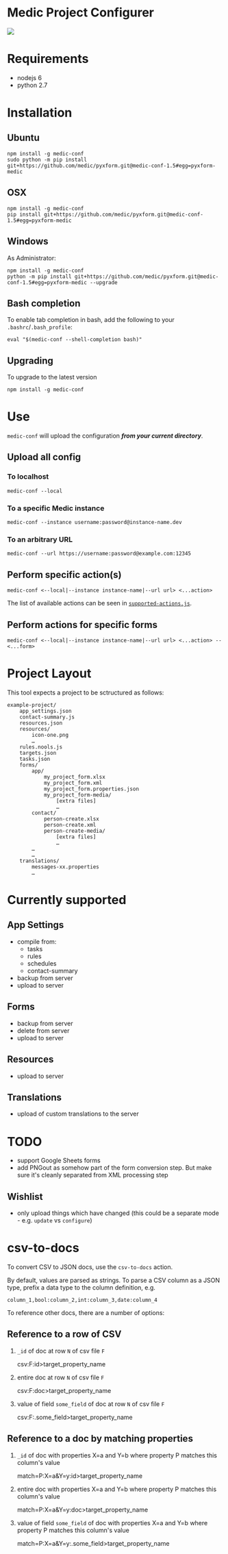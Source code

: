 Medic Project Configurer
========================

<a href="https://travis-ci.org/medic/medic-conf"><img src="https://travis-ci.org/medic/medic-conf.svg?branch=master"/></a>

# Requirements

* nodejs 6
* python 2.7


# Installation

## Ubuntu

	npm install -g medic-conf
	sudo python -m pip install git+https://github.com/medic/pyxform.git@medic-conf-1.5#egg=pyxform-medic

## OSX

	npm install -g medic-conf
	pip install git+https://github.com/medic/pyxform.git@medic-conf-1.5#egg=pyxform-medic

## Windows

As Administrator:

	npm install -g medic-conf
	python -m pip install git+https://github.com/medic/pyxform.git@medic-conf-1.5#egg=pyxform-medic --upgrade

## Bash completion

To enable tab completion in bash, add the following to your `.bashrc`/`.bash_profile`:

	eval "$(medic-conf --shell-completion bash)"

## Upgrading

To upgrade to the latest version

	npm install -g medic-conf

# Use

`medic-conf` will upload the configuration **_from your current directory_**.

## Upload all config

### To localhost

	medic-conf --local

### To a specific Medic instance

	medic-conf --instance username:password@instance-name.dev

### To an arbitrary URL

	medic-conf --url https://username:password@example.com:12345

## Perform specific action(s)

	medic-conf <--local|--instance instance-name|--url url> <...action>

The list of available actions can be seen in [`supported-actions.js`](https://github.com/medic/medic-conf/blob/master/src/cli/supported-actions.js).

## Perform actions for specific forms

	medic-conf <--local|--instance instance-name|--url url> <...action> -- <...form>

# Project Layout

This tool expects a project to be sctructured as follows:

	example-project/
		app_settings.json
		contact-summary.js
		resources.json
		resources/
			icon-one.png
			…
		rules.nools.js
		targets.json
		tasks.json
		forms/
			app/
				my_project_form.xlsx
				my_project_form.xml
				my_project_form.properties.json
				my_project_form-media/
					[extra files]
					…
			contact/
				person-create.xlsx
				person-create.xml
				person-create-media/
					[extra files]
					…
			…
			…
		translations/
			messages-xx.properties
			…


# Currently supported

## App Settings

* compile from:
  - tasks
  - rules
  - schedules
  - contact-summary
* backup from server
* upload to server

## Forms

* backup from server
* delete from server
* upload to server

## Resources

* upload to server

## Translations

* upload of custom translations to the server

# TODO

* support Google Sheets forms
* add PNGout as somehow part of the form conversion step.  But make sure it's cleanly separated from XML processing step

## Wishlist

* only upload things which have changed (this could be a separate mode - e.g. `update` vs `configure`)

# csv-to-docs

To convert CSV to JSON docs, use the `csv-to-docs` action.

By default, values are parsed as strings.  To parse a CSV column as a JSON type, prefix a data type to the column definition, e.g.

	column_1,bool:column_2,int:column_3,date:column_4

To reference other docs, there are a number of options:

## Reference to a row of CSV

1. `_id` of doc at row `N` of csv file `F`

	csv:F:id>target_property_name

2. entire doc at row `N` of csv file `F`

	csv:F:doc>target_property_name

3. value of field `some_field` of doc at row `N` of csv file `F`

	csv:F:.some_field>target_property_name

## Reference to a doc by matching properties

1. `_id` of doc with properties X=a and Y=b where property P matches this column's value

	match=P:X=a&Y=y:id>target_property_name

2. entire doc with properties X=a and Y=b where property P matches this column's value

	match=P:X=a&Y=y:doc>target_property_name

3. value of field `some_field` of doc with properties X=a and Y=b where property P matches this column's value

	match=P:X=a&Y=y:.some_field>target_property_name
